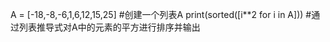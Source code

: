 A = [-18,-8,-6,1,6,12,15,25]    #创建一个列表A
print(sorted([i**2 for i in A]))    #通过列表推导式对A中的元素的平方进行排序并输出